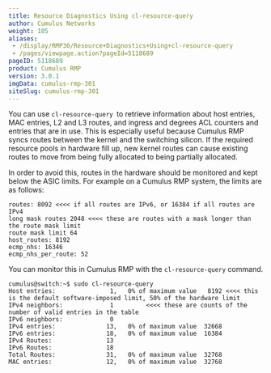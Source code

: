 ```yaml
---
title: Resource Diagnostics Using cl-resource-query
author: Cumulus Networks
weight: 105
aliases:
 - /display/RMP30/Resource+Diagnostics+Using+cl-resource-query
 - /pages/viewpage.action?pageId=5118689
pageID: 5118689
product: Cumulus RMP
version: 3.0.1
imgData: cumulus-rmp-301
siteSlug: cumulus-rmp-301
---
```

You can use ` cl-resource-query  `to retrieve information about host
entries, MAC entries, L2 and L3 routes, and ingress and degrees ACL
counters and entries that are in use. This is especially useful because
Cumulus RMP syncs routes between the kernel and the switching silicon.
If the required resource pools in hardware fill up, new kernel routes
can cause existing routes to move from being fully allocated to being
partially allocated.

In order to avoid this, routes in the hardware should be monitored and
kept below the ASIC limits. For example on a Cumulus RMP system, the
limits are as follows:

    routes: 8092 <<<< if all routes are IPv6, or 16384 if all routes are IPv4
    long mask routes 2048 <<<< these are routes with a mask longer than the route mask limit
    route mask limit 64
    host_routes: 8192
    ecmp_nhs: 16346
    ecmp_nhs_per_route: 52

You can monitor this in Cumulus RMP with the `cl-resource-query`
command.

    cumulus@switch:~$ sudo cl-resource-query
    Host entries:               1,   0% of maximum value   8192 <<<< this is the default software-imposed limit, 50% of the hardware limit
    IPv4 neighbors:             1         <<<< these are counts of the number of valid entries in the table
    IPv6 neighbors:             0
    IPv4 entries:              13,   0% of maximum value  32668
    IPv6 entries:              18,   0% of maximum value  16384
    IPv4 Routes:               13
    IPv6 Routes:               18
    Total Routes:              31,   0% of maximum value  32768
    MAC entries:               12,   0% of maximum value  32768

<article id="html-search-results" class="ht-content" style="display: none;">

</article>

<footer id="ht-footer">

</footer>
